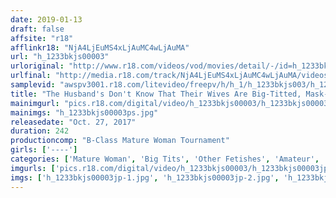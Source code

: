 ```yaml
---
date: 2019-01-13
draft: false
affsite: "r18"
afflinkr18: "NjA4LjEuMS4xLjAuMC4wLjAuMA"
url: "h_1233bkjs00003"
urloriginal: "http://www.r18.com/videos/vod/movies/detail/-/id=h_1233bkjs00003"
urlfinal: "http://media.r18.com/track/NjA4LjEuMS4xLjAuMC4wLjAuMA/videos/vod/movies/detail/-/id=h_1233bkjs00003"
samplevid: "awspv3001.r18.com/litevideo/freepv/h/h_1/h_1233bkjs003/h_1233bkjs003_dmb_w.mp4"
title: "The Husband's Don't Know That Their Wives Are Big-Titted, Mask-Wearing Masochists"
mainimgurl: "pics.r18.com/digital/video/h_1233bkjs00003/h_1233bkjs00003ps.jpg"
mainimgs: "h_1233bkjs00003ps.jpg"
releasedate: "Oct. 27, 2017"
duration: 242
productioncomp: "B-Class Mature Woman Tournament"
girls: ['----']
categories: ['Mature Woman', 'Big Tits', 'Other Fetishes', 'Amateur', 'Over 4 Hours', 'Hi-Def']
imgurls: ['pics.r18.com/digital/video/h_1233bkjs00003/h_1233bkjs00003jp-1.jpg', 'pics.r18.com/digital/video/h_1233bkjs00003/h_1233bkjs00003jp-2.jpg', 'pics.r18.com/digital/video/h_1233bkjs00003/h_1233bkjs00003jp-3.jpg', 'pics.r18.com/digital/video/h_1233bkjs00003/h_1233bkjs00003jp-4.jpg', 'pics.r18.com/digital/video/h_1233bkjs00003/h_1233bkjs00003jp-5.jpg', 'pics.r18.com/digital/video/h_1233bkjs00003/h_1233bkjs00003jp-6.jpg', 'pics.r18.com/digital/video/h_1233bkjs00003/h_1233bkjs00003jp-7.jpg', 'pics.r18.com/digital/video/h_1233bkjs00003/h_1233bkjs00003jp-8.jpg', 'pics.r18.com/digital/video/h_1233bkjs00003/h_1233bkjs00003jp-9.jpg', 'pics.r18.com/digital/video/h_1233bkjs00003/h_1233bkjs00003jp-10.jpg', 'pics.r18.com/digital/video/h_1233bkjs00003/h_1233bkjs00003jp-11.jpg', 'pics.r18.com/digital/video/h_1233bkjs00003/h_1233bkjs00003jp-12.jpg', 'pics.r18.com/digital/video/h_1233bkjs00003/h_1233bkjs00003jp-13.jpg', 'pics.r18.com/digital/video/h_1233bkjs00003/h_1233bkjs00003jp-14.jpg', 'pics.r18.com/digital/video/h_1233bkjs00003/h_1233bkjs00003jp-15.jpg', 'pics.r18.com/digital/video/h_1233bkjs00003/h_1233bkjs00003jp-16.jpg', 'pics.r18.com/digital/video/h_1233bkjs00003/h_1233bkjs00003jp-17.jpg', 'pics.r18.com/digital/video/h_1233bkjs00003/h_1233bkjs00003jp-18.jpg', 'pics.r18.com/digital/video/h_1233bkjs00003/h_1233bkjs00003jp-19.jpg', 'pics.r18.com/digital/video/h_1233bkjs00003/h_1233bkjs00003jp-20.jpg']
imgs: ['h_1233bkjs00003jp-1.jpg', 'h_1233bkjs00003jp-2.jpg', 'h_1233bkjs00003jp-3.jpg', 'h_1233bkjs00003jp-4.jpg', 'h_1233bkjs00003jp-5.jpg', 'h_1233bkjs00003jp-6.jpg', 'h_1233bkjs00003jp-7.jpg', 'h_1233bkjs00003jp-8.jpg', 'h_1233bkjs00003jp-9.jpg', 'h_1233bkjs00003jp-10.jpg', 'h_1233bkjs00003jp-11.jpg', 'h_1233bkjs00003jp-12.jpg', 'h_1233bkjs00003jp-13.jpg', 'h_1233bkjs00003jp-14.jpg', 'h_1233bkjs00003jp-15.jpg', 'h_1233bkjs00003jp-16.jpg', 'h_1233bkjs00003jp-17.jpg', 'h_1233bkjs00003jp-18.jpg', 'h_1233bkjs00003jp-19.jpg', 'h_1233bkjs00003jp-20.jpg']
---
```

